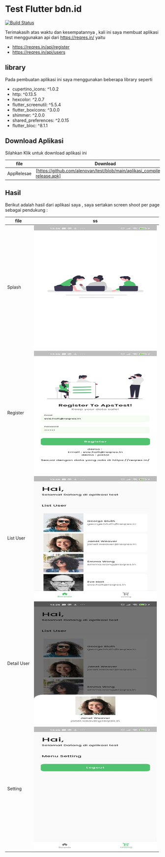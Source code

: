 # Test Flutter bdn.id


[![Build Status](https://travis-ci.org/joemccann/dillinger.svg?branch=master)](https://travis-ci.org/joemccann/dillinger)

Terimakasih atas waktu dan kesempatannya , kali ini saya membuat aplikasi test menggunakan api dari
https://reqres.in/ yaitu

- https://reqres.in/api/register
- https://reqres.in/api/users

## library

Pada pembuatan aplikasi ini saya menggunakan beberapa library seperti

-  cupertino_icons: ^1.0.2
-  http: ^0.13.5
-  hexcolor: ^2.0.7
-  flutter_screenutil: ^5.5.4
-  flutter_boxicons: ^3.0.0
-  shimmer: ^2.0.0
-  shared_preferences: ^2.0.15
-  flutter_bloc: ^8.1.1


## Download Aplikasi

Silahkan Klik untuk download aplikasi ini

| file | Download |
| ------ | ------ |
| AppRelesae | [https://github.com/alenovan/test/blob/main/aplikasi_compiled/app-release.apk] |

## Hasil

Berikut adalah hasil dari aplikasi saya , saya sertakan screen shoot per page sebagai pendukung :


| file | ss |
| ------ | ------ |
| Splash  | <img src="https://raw.githubusercontent.com/alenovan/test/main/screenshoot/splash.jpeg" width="400" height="400" />|
| Register            |  <img src="https://raw.githubusercontent.com/alenovan/test/main/screenshoot/register.jpeg" width="400" height="400" />|
| List User           |  <img src="https://raw.githubusercontent.com/alenovan/test/main/screenshoot/list_user.jpeg" width="400" height="400" />|
| Detail User           |  <img src="https://raw.githubusercontent.com/alenovan/test/main/screenshoot/detail_user.jpeg" width="400" height="400" />|
| Setting            | <img src="https://raw.githubusercontent.com/alenovan/test/main/screenshoot/setting.jpeg" width="400" height="400" />|


